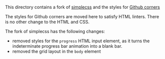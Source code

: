 This directory contains a fork of [simplecss](https://simplecss.org/) and the styles for [Github corners](https://tholman.com/github-corners/)

The styles for Github corners are moved here to satisfy HTML linters. There is no other change to the HTML and CSS.


The fork of simplecss has the following changes:

- removed styles for the `progress` HTML input element, as it turns the indeterminate progress bar animation into a blank bar.
- removed the grid layout in the `body` element

